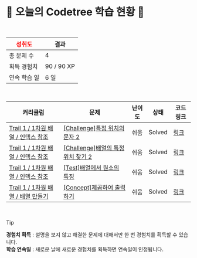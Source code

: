 # 🌲 오늘의 Codetree 학습 현황 🌲

<br />

| <span style="color:red;display:block;text-align:center;"> **성취도**</span> | 결과 |
|---|---|
| 총 문제 수 | 4 |
| 획득 경험치 | 90 / 90 XP |
| 연속 학습 일 | 6 일 |

<br />

|커리큘럼|문제|난이도|상태|코드 링크|
|---|---|---|---|---|
|[Trail 1 / 1차원 배열 / 인덱스 참조](https://www.codetree.ai/trail-info/novice-low/)|[[Challenge]특정 위치의 문자 2](https://www.codetree.ai/trails/complete/curated-cards/challenge-char-in-specific-location-2/)|쉬움|Solved|[링크](https://github.com/pjy2163/codetree/blob/main/250201/%ED%8A%B9%EC%A0%95%20%EC%9C%84%EC%B9%98%EC%9D%98%20%EB%AC%B8%EC%9E%90%202/char-in-specific-location-2.java)|
|[Trail 1 / 1차원 배열 / 인덱스 참조](https://www.codetree.ai/trail-info/novice-low/)|[[Challenge]배열의 특정 위치 찾기 2](https://www.codetree.ai/trails/complete/curated-cards/challenge-find-specific-location-fo-array-2/)|쉬움|Solved|[링크](https://github.com/pjy2163/codetree/blob/main/250201/%EB%B0%B0%EC%97%B4%EC%9D%98%20%ED%8A%B9%EC%A0%95%20%EC%9C%84%EC%B9%98%20%EC%B0%BE%EA%B8%B0%202/find-specific-location-fo-array-2.java)|
|[Trail 1 / 1차원 배열 / 인덱스 참조](https://www.codetree.ai/trail-info/novice-low/)|[[Test]배열에서 원소의 특징](https://www.codetree.ai/trails/complete/curated-cards/test-characteristics-of-elements-in-an-array/)|쉬움|Solved|[링크](https://github.com/pjy2163/codetree/blob/main/250201/%EB%B0%B0%EC%97%B4%EC%97%90%EC%84%9C%20%EC%9B%90%EC%86%8C%EC%9D%98%20%ED%8A%B9%EC%A7%95/characteristics-of-elements-in-an-array.java)|
|[Trail 1 / 1차원 배열 / 배열 만들기](https://www.codetree.ai/trail-info/novice-low/)|[[Concept]제곱하여 출력하기](https://www.codetree.ai/trails/complete/curated-cards/intro-print-square-of-elements/)|쉬움|Solved|[링크](https://github.com/pjy2163/codetree/blob/main/250201/%EC%A0%9C%EA%B3%B1%ED%95%98%EC%97%AC%20%EC%B6%9C%EB%A0%A5%ED%95%98%EA%B8%B0/print-square-of-elements.java)|


<br />

> [!TIP]
> **경험치 획득** : 설명을 보지 않고 해결한 문제에 대해서만 한 번 경험치를 획득할 수 있습니다.  
> **학습 연속일** : 새로운 날에 새로운 경험치를 획득하면 연속일이 인정됩니다.

